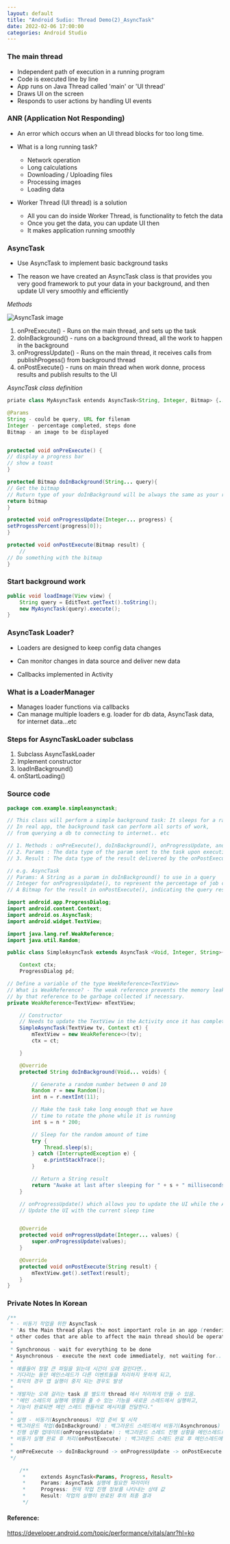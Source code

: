 ```yaml
---
layout: default
title: "Android Sudio: Thread Demo(2)_AsyncTask"
date: 2022-02-06 17:00:00
categories: Android Studio
---
```


### The main thread

- Independent path of execution in a running program
- Code is executed line by line
- App runs on Java Thread called 'main' or 'UI thread'
- Draws UI on the screen
- Responds to user actions by handling UI events

### ANR (Application Not Responding)

- An error which occurs when an UI thread blocks for too long time.

- What is a long running task?

  - Network operation
  - Long calculations
  - Downloading / Uploading files
  - Processing images
  - Loading data

- Worker Thread (UI thread) is a solution
  - All you can do inside Worker Thread, is functionality to fetch the data
  - Once you get the data, you can update UI then
  - It makes application running smoothly

### AsyncTask

- Use AsyncTask to implement basic background tasks

- The reason we have created an AsyncTask class is that provides you very good framework to put your data in your background, and then update UI very smoothly and efficiently

<em>Methods</em>

![AsyncTask image](https://github.com/Hyukjoo-Lee/Hyukjoo-Lee.github.io/blob/main/_posts/images/thread.png?raw=true "AsyncTask helper methods")

1. onPreExecute() - Runs on the main thread, and sets up the task
2. doInBackground() - runs on a background thread, all the work to happen in the background
3. onProgressUpdate() - Runs on the main thread, it receives calls from publishProgess() from background thread
4. onPostExecute() - runs on main thread when work donne, process results and publish results to the UI

<em>AsyncTask class definition</em>

```java
priate class MyAsyncTask entends AsyncTask<String, Integer, Bitmap> {...}

@Params
String - could be query, URL for filenam
Integer - percentage completed, steps done
Bitmap - an image to be displayed


protected void onPreExecute() {
// display a progress bar
// show a toast
}

protected Bitmap doInBackground(String... query){
// Get the bitmap
// Ruturn type of your doInBackground will be always the same as your result param
return bitmap
}

protected void onProgressUpdate(Integer... progress) {
setProgessPercent(progress[0]);
}

protected void onPostExecute(Bitmap result) {
    //
// Do something with the bitmap
}

```

### Start background work

```java
public void loadImage(View view) {
    String query = EditText.getText().toString();
    new MyAsyncTask(query).execute();
}
```

### AsyncTask Loader?

- Loaders are designed to keep config data changes

- Can monitor changes in data source and deliver new data

- Callbacks implemented in Activity

### What is a LoaderManager

- Manages loader functions via callbacks
- Can manage multiple loaders e.g. loader for db data, AsyncTask data, for internet data...etc

### Steps for AsyncTaskLoader subclass

1. Subclass AsyncTaskLoader
2. Implement constructor
3. loadInBackground()
4. onStartLoading()

### Source code

```java
package com.example.simpleasynctask;

// This class will perform a simple background task: It sleeps for a random amount of time
// In real app, the background task can perform all sorts of work,
// from querying a db to connecting to internet.. etc

// 1. Methods : onPreExecute(), doInBackground(), onProgressUpdate, and OnPostExecute
// 2. Params : The data type of the param sent to the task upon executing the doInBackground()
// 3. Result : The data type of the result delivered by the onPostExecute() override method

// e.g. AsyncTask
// Params: A String as a param in doInBackground() to use in a query
// Integer for onProgressUpdate(), to represent the percentage of job complete
// A Bitmap for the result in onPostExecute(), indicating the query result

import android.app.ProgressDialog;
import android.content.Context;
import android.os.AsyncTask;
import android.widget.TextView;

import java.lang.ref.WeakReference;
import java.util.Random;

public class SimpleAsyncTask extends AsyncTask <Void, Integer, String>{

    Context ctx;
    ProgressDialog pd;

// Define a variable of the type WeekReference<TextView>
// What is WeakReference? - The weak reference prevents the memory leak by allowing the object held
// by that reference to be garbage collected if necessary.
private WeakReference<TextView> mTextView;

    // Constructor
    // Needs to update the TextView in the Activity once it has completed sleeping (in the onPostExecute())
    SimpleAsyncTask(TextView tv, Context ct) {
        mTextView = new WeakReference<>(tv);
        ctx = ct;

    }

    @Override
    protected String doInBackground(Void... voids) {

        // Generate a random number between 0 and 10
        Random r = new Random();
        int n = r.nextInt(11);

        // Make the task take long enough that we have
        // time to rotate the phone while it is running
        int s = n * 200;

        // Sleep for the random amount of time
        try {
            Thread.sleep(s);
        } catch (InterruptedException e) {
            e.printStackTrace();
        }

        // Return a String result
        return "Awake at last after sleeping for " + s + " milliseconds!";
    }

    // onProgressUpdate() which allows you to update the UI while the AsyncTask is running
    // Update the UI with the current sleep time


    @Override
    protected void onProgressUpdate(Integer... values) {
        super.onProgressUpdate(values);
    }

    @Override
    protected void onPostExecute(String result) {
        mTextView.get().setText(result);
    }
}


```

### Private Notes In Korean

```java
/**
 * - 비동기 작업을 위한 AsyncTask -
 * 'As the Main thread plays the most important role in an app (rendering a view & handling events),
 * other codes that are able to affect the main thread should be operated separately.'
 *
 * Synchronous - wait for everything to be done
 * Asynchronous - execute the next code immediately, not waiting for..
 *
 * 예를들어 정말 큰 파일을 읽는데 시간이 오래 걸린다면..
 * 기다리는 동안 메인스레드가 다른 이벤트들을 처리하지 못하게 되고,
 * 최악의 경우 앱 실행이 중지 되는 경우도 발생
 *
 * 개발자는 오래 걸리는 task 를 별도의 thread 에서 처리하게 만들 수 있음.
 * "메인 스레드의 실행에 영향을 줄 수 있는 기능을 새로운 스레드에서 실행하고,
 * 기능이 완료되면 메인 스레드 핸들러로 메시지를 전달한다."
 *
 * 실행 - 비동기(Asynchronous) 작업 준비 및 시작
 * 백그라운드 작업(doInBackground) : 백그라운드 스레드에서 비동기(Asynchronous) 작업 실행
 * 진행 상황 업데이트(onProgressUpdate) : 백그라운드 스레드 진행 상황을 메인스레드로 전달
 * 비동기 실행 완료 후 처리(onPostExecute) : 백그라운드 스레드 완료 후 메인스레드에 완료 상태 전달
 *
 * onPreExecute -> doInBackground -> onProgressUpdate -> onPostExecute
 */

    /**
     *     extends AsyncTask<Params, Progress, Result>
     *     Params: AsyncTask 실행에 필요한 파라미터
     *     Progress: 현재 작업 진행 정보를 나타내는 상태 값
     *     Result: 작업의 실행이 완료된 후의 최종 결과
     */

```

#### Reference:

https://developer.android.com/topic/performance/vitals/anr?hl=ko
